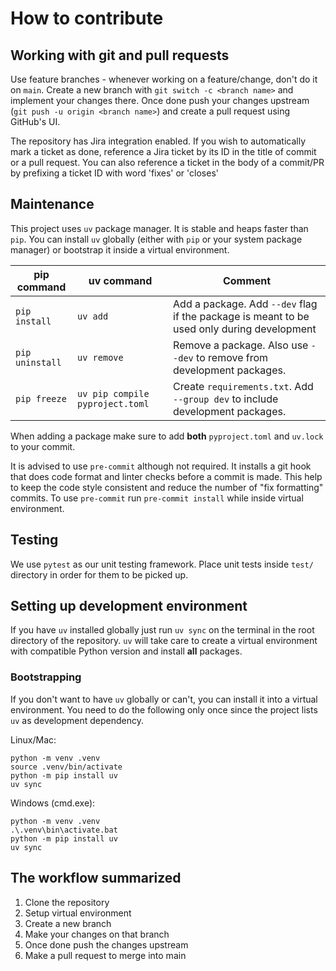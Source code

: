 # How to contribute

## Working with git and pull requests
Use feature branches - whenever working on a feature/change, don't do it on `main`.
Create a new branch with `git switch -c <branch name>` and implement your changes there.
Once done push your changes upstream (`git push -u origin <branch name>`) and create a pull request using GitHub's UI.

The repository has Jira integration enabled.
If you wish to automatically mark a ticket as done, reference a Jira ticket by its ID in the title of commit or a pull request.
You can also reference a ticket in the body of a commit/PR by prefixing a ticket ID with word 'fixes' or 'closes'

## Maintenance
This project uses `uv` package manager. It is stable and heaps faster than `pip`.
You can install `uv` globally (either with `pip` or your system package manager) or bootstrap it inside a virtual environment.

| pip command     | uv command                      | Comment                                                                                    |
| --------------- | ------------------------------- | ---------------------------                                                                |
| `pip install`   | `uv add`                        | Add a package. Add `--dev` flag if the package is meant to be used only during development |
| `pip uninstall` | `uv remove`                     | Remove a package. Also use `--dev` to remove from development packages.                    |
| `pip freeze`    | `uv pip compile pyproject.toml` | Create `requirements.txt`. Add `--group dev` to include development packages.              |

When adding a package make sure to add **both** `pyproject.toml` and `uv.lock` to your commit.

It is advised to use `pre-commit` although not required.
It installs a git hook that does code format and linter checks before a commit is made.
This help to keep the code style consistent and reduce the number of "fix formatting" commits.
To use `pre-commit` run `pre-commit install` while inside virtual environment.


## Testing
We use `pytest` as our unit testing framework.
Place unit tests inside `test/` directory in order for them to be picked up.


## Setting up development environment
If you have `uv` installed globally just run `uv sync` on the terminal in the root directory of the repository.
`uv` will take care to create a virtual environment with compatible Python version and install **all** packages.

### Bootstrapping
If you don't want to have `uv` globally or can't, you can install it into a virtual environment.
You need to do the following only once since the project lists `uv` as development dependency.

Linux/Mac:
```
python -m venv .venv
source .venv/bin/activate
python -m pip install uv
uv sync
```

Windows (cmd.exe):
```
python -m venv .venv
.\.venv\bin\activate.bat
python -m pip install uv
uv sync
```

## The workflow summarized

  1. Clone the repository
  2. Setup virtual environment
  3. Create a new branch
  4. Make your changes on that branch
  5. Once done push the changes upstream
  6. Make a pull request to merge into main
